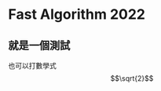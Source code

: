 <script type="text/javascript" src="http://cdn.mathjax.org/mathjax/latest/MathJax.js?config=default"></script>
<script type="text/x-mathjax-config">
  MathJax.Hub.Config({
    tex2jax: {
      inlineMath: [ ['$','$'], ["\\(","\\)"] ],
      processEscapes: true
    }
  });
</script>

# Fast Algorithm 2022

## 就是一個測試

也可以打數學式$$\sqrt{2}$$